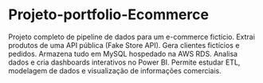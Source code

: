 # Projeto-portfolio-Ecommerce
Projeto completo de pipeline de dados para um e-commerce fictício.  Extrai produtos de uma API pública (Fake Store API).  Gera clientes fictícios e pedidos.  Armazena tudo em MySQL hospedado na AWS RDS.  Analisa dados e cria dashboards interativos no Power BI.  Permite estudar ETL, modelagem de dados e visualização de informações comerciais.
